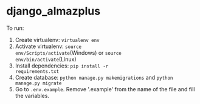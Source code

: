 # django_almazplus
To run:
1. Create virtualenv: <code>virtualenv env</code>
2. Activate virtualenv: <code>source env/Scripts/activate</code>(Windows) or <code>source env/bin/activate</code>(Linux)
3. Install dependencies: <code>pip install -r requirements.txt</code>
4. Create database: <code>python manage.py makemigrations</code> and <code>python manage.py migrate</code>
5. Go to <code>.env.example</code>. Remove '.example' from the name of the file and fill the variables.
